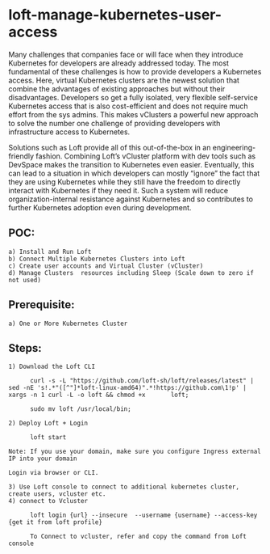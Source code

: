 # loft-manage-kubernetes-user-access

  Many challenges that companies face or will face when they introduce Kubernetes for developers are already addressed today. The most fundamental of these challenges is how to provide developers a Kubernetes access. Here, virtual Kubernetes clusters are the newest solution that combine the advantages of existing approaches but without their disadvantages. Developers so get a fully isolated, very flexible self-service Kubernetes access that is also cost-efficient and does not require much effort from the sys admins. This makes vClusters a powerful new approach to solve the number one challenge of providing developers with infrastructure access to Kubernetes.

  Solutions such as Loft provide all of this out-of-the-box in an engineering-friendly fashion. Combining Loft’s vCluster platform with dev tools such as DevSpace makes the transition to Kubernetes even easier. Eventually, this can lead to a situation in which developers can mostly “ignore” the fact that they are using Kubernetes while they still have the freedom to directly interact with Kubernetes if they need it. Such a system will reduce organization-internal resistance against Kubernetes and so contributes to further Kubernetes adoption even during development.


## POC:
```
a) Install and Run Loft
b) Connect Multiple Kubernetes Clusters into Loft
c) Create user accounts and Virtual Cluster (vCluster)
d) Manage Clusters  resources including Sleep (Scale down to zero if not used)
```

## Prerequisite:
```
a) One or More Kubernetes Cluster

```


## Steps:
```
1) Download the Loft CLI
      
      curl -s -L "https://github.com/loft-sh/loft/releases/latest" | sed -nE 's!.*"([^"]*loft-linux-amd64)".*!https://github.com\1!p' | xargs -n 1 curl -L -o loft && chmod +x       loft;
      
      sudo mv loft /usr/local/bin;
      
2) Deploy Loft + Login  
      
      loft start

Note: If you use your domain, make sure you configure Ingress external IP into your domain

Login via browser or CLI.

3) Use Loft console to connect to additional kubernetes cluster, create users, vcluster etc.
4) connect to Vcluster

      loft login {url} --insecure  --username {username} --access-key {get it from loft profile}
      
      To Connect to vcluster, refer and copy the command from Loft console
    
```
